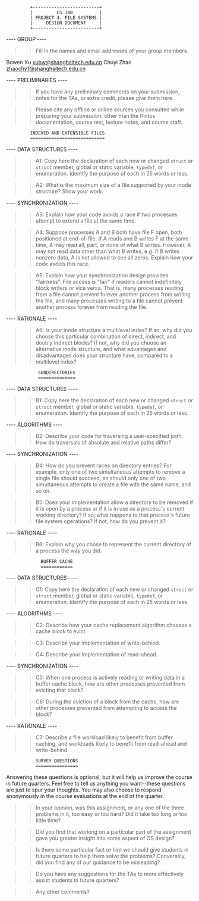              +-------------------------+
             |         CS 140          |
             | PROJECT 4: FILE SYSTEMS |
             |     DESIGN DOCUMENT     |
             +-------------------------+

---- GROUP ----

>> Fill in the names and email addresses of your group members.

Bowen Xu <xubw@shanghaitech.edu.cn>
Chuyi Zhao <zhaochy1@shanghaitech.edu.cn>

---- PRELIMINARIES ----

>> If you have any preliminary comments on your submission, notes for the
>> TAs, or extra credit, please give them here.

>> Please cite any offline or online sources you consulted while
>> preparing your submission, other than the Pintos documentation, course
>> text, lecture notes, and course staff.

             INDEXED AND EXTENSIBLE FILES
             ============================

---- DATA STRUCTURES ----

>> A1: Copy here the declaration of each new or changed `struct` or
>> `struct` member, global or static variable, `typedef`, or
>> enumeration.  Identify the purpose of each in 25 words or less.

>> A2: What is the maximum size of a file supported by your inode
>> structure?  Show your work.

---- SYNCHRONIZATION ----

>> A3: Explain how your code avoids a race if two processes attempt to
>> extend a file at the same time.

>> A4: Suppose processes A and B both have file F open, both
>> positioned at end-of-file.  If A reads and B writes F at the same
>> time, A may read all, part, or none of what B writes.  However, A
>> may not read data other than what B writes, e.g. if B writes
>> nonzero data, A is not allowed to see all zeros.  Explain how your
>> code avoids this race.

>> A5: Explain how your synchronization design provides "fairness".
>> File access is "fair" if readers cannot indefinitely block writers
>> or vice versa.  That is, many processes reading from a file cannot
>> prevent forever another process from writing the file, and many
>> processes writing to a file cannot prevent another process forever
>> from reading the file.

---- RATIONALE ----

>> A6: Is your inode structure a multilevel index?  If so, why did you
>> choose this particular combination of direct, indirect, and doubly
>> indirect blocks?  If not, why did you choose an alternative inode
>> structure, and what advantages and disadvantages does your
>> structure have, compared to a multilevel index?

                SUBDIRECTORIES
                ==============

---- DATA STRUCTURES ----

>> B1: Copy here the declaration of each new or changed `struct` or
>> `struct` member, global or static variable, `typedef`, or
>> enumeration.  Identify the purpose of each in 25 words or less.

---- ALGORITHMS ----

>> B2: Describe your code for traversing a user-specified path.  How
>> do traversals of absolute and relative paths differ?

---- SYNCHRONIZATION ----

>> B4: How do you prevent races on directory entries?  For example,
>> only one of two simultaneous attempts to remove a single file
>> should succeed, as should only one of two simultaneous attempts to
>> create a file with the same name, and so on.

>> B5: Does your implementation allow a directory to be removed if it
>> is open by a process or if it is in use as a process's current
>> working directory?  If so, what happens to that process's future
>> file system operations?  If not, how do you prevent it?

---- RATIONALE ----

>> B6: Explain why you chose to represent the current directory of a
>> process the way you did.

                 BUFFER CACHE
                 ============

---- DATA STRUCTURES ----

>> C1: Copy here the declaration of each new or changed `struct` or
>> `struct` member, global or static variable, `typedef`, or
>> enumeration.  Identify the purpose of each in 25 words or less.

---- ALGORITHMS ----

>> C2: Describe how your cache replacement algorithm chooses a cache
>> block to evict.

>> C3: Describe your implementation of write-behind.

>> C4: Describe your implementation of read-ahead.

---- SYNCHRONIZATION ----

>> C5: When one process is actively reading or writing data in a
>> buffer cache block, how are other processes prevented from evicting
>> that block?

>> C6: During the eviction of a block from the cache, how are other
>> processes prevented from attempting to access the block?

---- RATIONALE ----

>> C7: Describe a file workload likely to benefit from buffer caching,
>> and workloads likely to benefit from read-ahead and write-behind.

               SURVEY QUESTIONS
               ================

Answering these questions is optional, but it will help us improve the
course in future quarters.  Feel free to tell us anything you
want--these questions are just to spur your thoughts.  You may also
choose to respond anonymously in the course evaluations at the end of
the quarter.

>> In your opinion, was this assignment, or any one of the three problems
>> in it, too easy or too hard?  Did it take too long or too little time?

>> Did you find that working on a particular part of the assignment gave
>> you greater insight into some aspect of OS design?

>> Is there some particular fact or hint we should give students in
>> future quarters to help them solve the problems?  Conversely, did you
>> find any of our guidance to be misleading?

>> Do you have any suggestions for the TAs to more effectively assist
>> students in future quarters?

>> Any other comments?